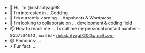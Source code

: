 - 👋 Hi, I’m @rishabtyagi98
- 👀 I’m interested in ...Codding 
- 🌱 I’m currently learning ... Appsheets & Wordpress .
- 💞️ I’m looking to collaborate on ... development & coding field 
- 📫 How to reach me ... To call me my persional contact number - 9557584816 , mail id - rishabhtyagi730@gmail.com
- 😄 Pronouns: ...
- ⚡ Fun fact: ...

<!---
rishabtyagi98/rishabtyagi98 is a ✨ special ✨ repository because its `README.md` (this file) appears on your GitHub profile.
You can click the Preview link to take a look at your changes.
--->
